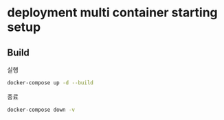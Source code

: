 # deployment multi container starting setup

## Build

실행

``` bash
docker-compose up -d --build
```

종료

``` bash
docker-compose down -v
```
